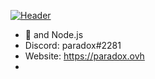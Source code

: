 [![Header](https://cloud7.news/wp-content/uploads/2021/03/ovh-cloud-major-fire.jpeg "Welcome to my github :)")](https://paradox.ovh/)

- 🐍 and Node.js
- Discord: paradox#2281
- Website: https://paradox.ovh
- 
